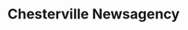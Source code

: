 ---
title: "Chesterville Newsagency"
url: /east-bentleigh/chesterville-newsagency/
shop: newsagent
---